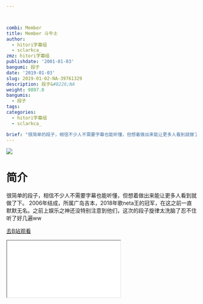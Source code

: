```yaml
---



combi: Member
title: Member 斗牛士
author:
  - hitori字幕组
  - sclarkca_
zmz: hitori字幕组
publishdate: '2001-01-03'
bangumi: 段子
date: '2019-01-03'
slug: 2019-01-02-NA-39761329
description: 段子&#8226;NA
weight: 9897.0
bangumis:
  - 段子
tags:
categories:
  - hitori字幕组
  - sclarkca_

brief: "很简单的段子，相信不少人不需要字幕也能听懂，但想着做出来能让更多人看到就做了下。 2006年结成，所属广岛吉本，2018年歌neta王的冠军，在这之前一直默默无名。之前上娱乐之神还没特别注意到他们，这次的段子旋律太洗脑了忍不住听了好几遍ww"
---
```

![](https://i.imgur.com/x4mwOSq.jpg)
# 简介  
很简单的段子，相信不少人不需要字幕也能听懂，但想着做出来能让更多人看到就做了下。
2006年结成，所属广岛吉本，2018年歌neta王的冠军，在这之前一直默默无名。之前上娱乐之神还没特别注意到他们，这次的段子旋律太洗脑了忍不住听了好几遍ww  

[去B站观看](https://www.bilibili.com/video/av39761329/)
<div class ="resp-container"><iframe class="testiframe" src="//player.bilibili.com/player.html?aid=39761329"", scrolling="no", allowfullscreen="true" > </iframe></div> 
